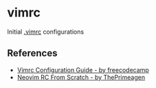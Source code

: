 # vimrc

Initial [.vimrc](.vimrc) configurations

## References

- [Vimrc Configuration Guide - by freecodecamp](https://www.freecodecamp.org/news/vimrc-configuration-guide-customize-your-vim-editor/)
- [Neovim RC From Scratch - by ThePrimeagen](https://www.youtube.com/watch?v=w7i4amO_zaE&t=1464s)
